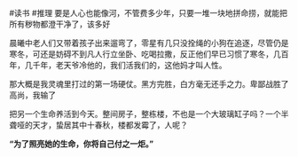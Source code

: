 #读书 #推理 
要是人心也能像河，不管费多少年，只要一堆一块地拼命捞，就能把所有秽物都澄干净了，该多好

晨曦中老人们又带着孩子出来遛弯了，零星有几只没拴绳的小狗在追逐，尽管仍是寒冬，可还是妨碍不到凡人行立坐卧、吃喝拉撒，反正他们早已习惯了寒冬，几百年，几千年，老天爷冷他的，我们活我们的，这他妈才叫人性。

那大概是我灵魂里打过的第一场硬仗。黑方完胜，白方毫无还手之力。卑鄙战胜了高尚，我输了

把另一个生命养活到今天。整间房子，整栋楼，不也是一个大玻璃缸子吗？一个半聋哑的天才，蛰居其中十春秋，楼都发霉了，人呢？

**“为了照亮她的生命，你将自己付之一炬。”**